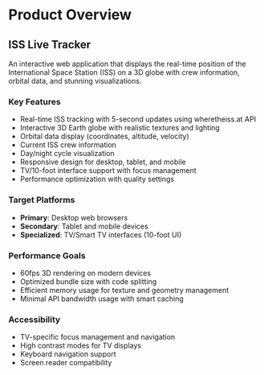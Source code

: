 # Product Overview

## ISS Live Tracker

An interactive web application that displays the real-time position of the International Space Station (ISS) on a 3D globe with crew information, orbital data, and stunning visualizations.

### Key Features
- Real-time ISS tracking with 5-second updates using wheretheiss.at API
- Interactive 3D Earth globe with realistic textures and lighting
- Orbital data display (coordinates, altitude, velocity)
- Current ISS crew information
- Day/night cycle visualization
- Responsive design for desktop, tablet, and mobile
- TV/10-foot interface support with focus management
- Performance optimization with quality settings

### Target Platforms
- **Primary**: Desktop web browsers
- **Secondary**: Tablet and mobile devices
- **Specialized**: TV/Smart TV interfaces (10-foot UI)

### Performance Goals
- 60fps 3D rendering on modern devices
- Optimized bundle size with code splitting
- Efficient memory usage for texture and geometry management
- Minimal API bandwidth usage with smart caching

### Accessibility
- TV-specific focus management and navigation
- High contrast modes for TV displays
- Keyboard navigation support
- Screen reader compatibility